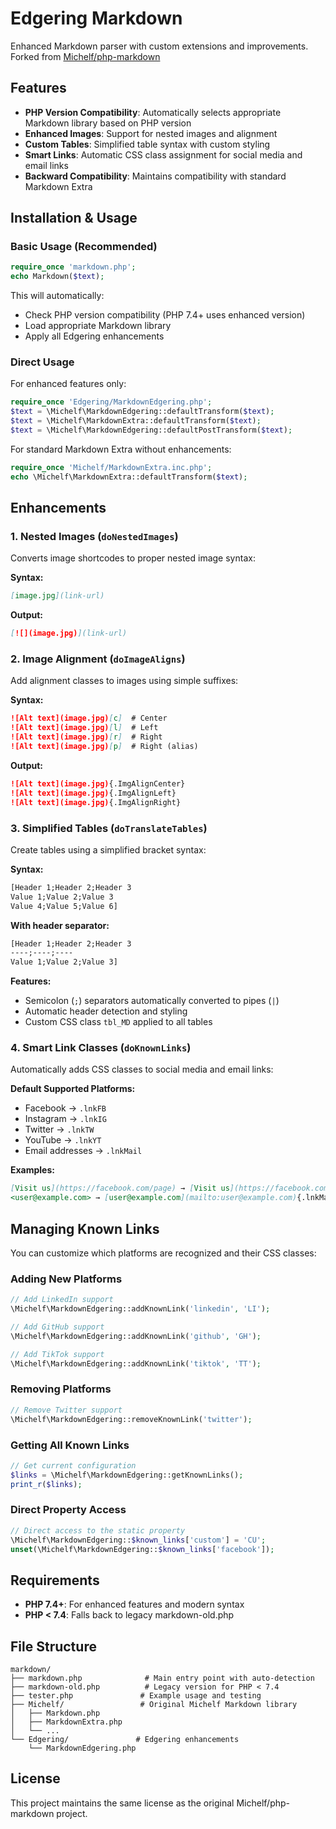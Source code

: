 # Edgering Markdown

Enhanced Markdown parser with custom extensions and improvements.
Forked from [Michelf/php-markdown](https://github.com/Michelf/php-markdown)

## Features

- **PHP Version Compatibility**: Automatically selects appropriate Markdown library based on PHP version
- **Enhanced Images**: Support for nested images and alignment
- **Custom Tables**: Simplified table syntax with custom styling
- **Smart Links**: Automatic CSS class assignment for social media and email links
- **Backward Compatibility**: Maintains compatibility with standard Markdown Extra

## Installation & Usage

### Basic Usage (Recommended)

```php
require_once 'markdown.php';
echo Markdown($text);
```

This will automatically:
- Check PHP version compatibility (PHP 7.4+ uses enhanced version)
- Load appropriate Markdown library
- Apply all Edgering enhancements

### Direct Usage

For enhanced features only:
```php
require_once 'Edgering/MarkdownEdgering.php';
$text = \Michelf\MarkdownEdgering::defaultTransform($text);
$text = \Michelf\MarkdownExtra::defaultTransform($text);
$text = \Michelf\MarkdownEdgering::defaultPostTransform($text);
```

For standard Markdown Extra without enhancements:
```php
require_once 'Michelf/MarkdownExtra.inc.php';
echo \Michelf\MarkdownExtra::defaultTransform($text);
```



## Enhancements

### 1. Nested Images (`doNestedImages`)

Converts image shortcodes to proper nested image syntax:

**Syntax:**
```markdown
[image.jpg](link-url)
```

**Output:**
```markdown
[![](image.jpg)](link-url)
```

### 2. Image Alignment (`doImageAligns`)

Add alignment classes to images using simple suffixes:

**Syntax:**
```markdown
![Alt text](image.jpg)[c]  # Center
![Alt text](image.jpg)[l]  # Left
![Alt text](image.jpg)[r]  # Right
![Alt text](image.jpg)[p]  # Right (alias)
```

**Output:**
```markdown
![Alt text](image.jpg){.ImgAlignCenter}
![Alt text](image.jpg){.ImgAlignLeft}
![Alt text](image.jpg){.ImgAlignRight}
```

### 3. Simplified Tables (`doTranslateTables`)

Create tables using a simplified bracket syntax:

**Syntax:**
```markdown
[Header 1;Header 2;Header 3
Value 1;Value 2;Value 3
Value 4;Value 5;Value 6]
```

**With header separator:**
```markdown
[Header 1;Header 2;Header 3
----;----;----
Value 1;Value 2;Value 3]
```

**Features:**
- Semicolon (`;`) separators automatically converted to pipes (`|`)
- Automatic header detection and styling
- Custom CSS class `tbl_MD` applied to all tables

### 4. Smart Link Classes (`doKnownLinks`)

Automatically adds CSS classes to social media and email links:

**Default Supported Platforms:**
- Facebook → `.lnkFB`
- Instagram → `.lnkIG`
- Twitter → `.lnkTW`
- YouTube → `.lnkYT`
- Email addresses → `.lnkMail`

**Examples:**
```markdown
[Visit us](https://facebook.com/page) → [Visit us](https://facebook.com/page){.lnkFB}
<user@example.com> → [user@example.com](mailto:user@example.com){.lnkMail}
```

## Managing Known Links

You can customize which platforms are recognized and their CSS classes:

### Adding New Platforms

```php
// Add LinkedIn support
\Michelf\MarkdownEdgering::addKnownLink('linkedin', 'LI');

// Add GitHub support  
\Michelf\MarkdownEdgering::addKnownLink('github', 'GH');

// Add TikTok support
\Michelf\MarkdownEdgering::addKnownLink('tiktok', 'TT');
```

### Removing Platforms

```php
// Remove Twitter support
\Michelf\MarkdownEdgering::removeKnownLink('twitter');
```

### Getting All Known Links

```php
// Get current configuration
$links = \Michelf\MarkdownEdgering::getKnownLinks();
print_r($links);
```

### Direct Property Access

```php
// Direct access to the static property
\Michelf\MarkdownEdgering::$known_links['custom'] = 'CU';
unset(\Michelf\MarkdownEdgering::$known_links['facebook']);
```

## Requirements

- **PHP 7.4+**: For enhanced features and modern syntax
- **PHP < 7.4**: Falls back to legacy markdown-old.php

## File Structure

```
markdown/
├── markdown.php              # Main entry point with auto-detection
├── markdown-old.php          # Legacy version for PHP < 7.4
├── tester.php               # Example usage and testing
├── Michelf/                 # Original Michelf Markdown library
│   ├── Markdown.php
│   ├── MarkdownExtra.php
│   └── ...
└── Edgering/               # Edgering enhancements
    └── MarkdownEdgering.php
```

## License

This project maintains the same license as the original Michelf/php-markdown project.
        
